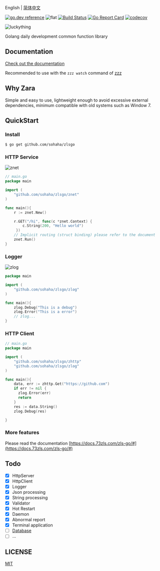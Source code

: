 English | [简体中文](./README.md)

[![go.dev reference](https://img.shields.io/badge/go.dev-reference-007d9c?logo=go&logoColor=white&style=flat)](https://pkg.go.dev/github.com/sohaha/zlsgo?tab=subdirectories)
![flat](https://img.shields.io/github/languages/top/sohaha/zlsgo.svg?style=flat)
[![Build Status](https://www.travis-ci.org/sohaha/zlsgo.svg?branch=master)](https://www.travis-ci.org/sohaha/zlsgo)
[![Go Report Card](https://goreportcard.com/badge/github.com/sohaha/zlsgo)](https://goreportcard.com/report/github.com/sohaha/zlsgo)
[![codecov](https://codecov.io/gh/sohaha/zlsgo/branch/master/graph/badge.svg)](https://codecov.io/gh/sohaha/zlsgo)

![luckything](https://www.notion.so/image/https%3A%2F%2Fs3-us-west-2.amazonaws.com%2Fsecure.notion-static.com%2Fa4bcc6b2-32ef-4a7d-ba1c-65a0330f632d%2Flogo.png?table=block&id=37f366ec-0593-4a21-94c0-c24023a85354&width=590&cache=v2)

Golang daily development common function library

## Documentation

[Check out the documentation](https://docs.73zls.com/zls-go/#)

Recommended to use with the `zzz watch` command of [zzz](https://github.com/sohaha/zzz)

## Why Zara

Simple and easy to use, lightweight enough to avoid excessive external dependencies, 
minimum compatible with old systems such as Window 7.

## QuickStart

### Install

```bash
$ go get github.com/sohaha/zlsgo
```

### HTTP Service

![znet](https://www.notion.so/signed/https:%2F%2Fs3-us-west-2.amazonaws.com%2Fsecure.notion-static.com%2F1d7f2372-5d58-4848-85ca-1bedf8ad14ae%2FUntitled.png)

```go
// main.go
package main

import (
    "github.com/sohaha/zlsgo/znet"
)

func main(){
    r := znet.New()

    r.GET("/hi", func(c *znet.Context) {
        c.String(200, "Hello world")
     })
    // Implicit routing (struct binding) please refer to the document
    znet.Run()
}
```

### Logger

![zlog](https://www.notion.so/image/https%3A%2F%2Fs3-us-west-2.amazonaws.com%2Fsecure.notion-static.com%2Fd8cc2527-8d9d-466c-b5c8-96e706ee0691%2FUntitled.png?table=block&id=474726aa-05fd-47ba-b270-59017c59817b&width=2560&cache=v2)

```go
package main

import (
    "github.com/sohaha/zlsgo/zlog"
)

func main(){
    zlog.Debug("This is a debug")
    zlog.Error("This is a error")
    // zlog...
}
```

### HTTP Client

```go
// main.go
package main

import (
    "github.com/sohaha/zlsgo/zhttp"
    "github.com/sohaha/zlsgo/zlog"
)

func main(){
    data, err := zhttp.Get("https://github.com")
    if err != nil {
      zlog.Error(err)
      return
    }
    res := data.String()
    zlog.Debug(res)

}
```

### More features

Please read the documentation [https://docs.73zls.com/zls-go/#](https://docs.73zls.com/zls-go/#)

## Todo

- [x] HttpServer
- [x] HttpClient
- [x] Logger
- [x] Json processing
- [x] String processing
- [x] Validator
- [x] Hot Restart
- [x] Daemon
- [x] Abnormal report
- [x] Terminal application
- [ ] [Database](https://github.com/sohaha/zdb)
- [ ] ...

## LICENSE

[MIT](LICENSE)
